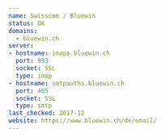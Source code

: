 ```yaml
---
name: Swisscom / Bluewin
status: OK
domains: 
  - bluewin.ch
server:
- hostname: imaps.bluewin.ch
  port: 993
  socket: SSL
  type: imap
- hostname: smtpauths.bluewin.ch
  port: 465
  socket: SSL
  type: smtp
last_checked: 2017-12
website: https://www.bluewin.ch/de/email/
---
```

